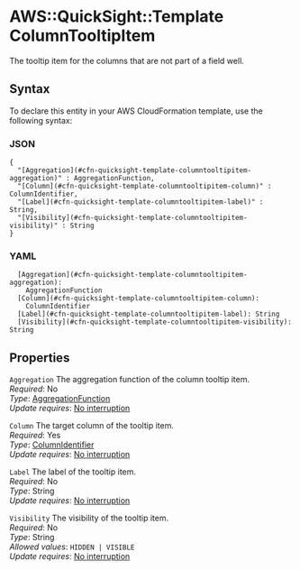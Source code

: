 # AWS::QuickSight::Template ColumnTooltipItem<a name="aws-properties-quicksight-template-columntooltipitem"></a>

The tooltip item for the columns that are not part of a field well\.

## Syntax<a name="aws-properties-quicksight-template-columntooltipitem-syntax"></a>

To declare this entity in your AWS CloudFormation template, use the following syntax:

### JSON<a name="aws-properties-quicksight-template-columntooltipitem-syntax.json"></a>

```
{
  "[Aggregation](#cfn-quicksight-template-columntooltipitem-aggregation)" : AggregationFunction,
  "[Column](#cfn-quicksight-template-columntooltipitem-column)" : ColumnIdentifier,
  "[Label](#cfn-quicksight-template-columntooltipitem-label)" : String,
  "[Visibility](#cfn-quicksight-template-columntooltipitem-visibility)" : String
}
```

### YAML<a name="aws-properties-quicksight-template-columntooltipitem-syntax.yaml"></a>

```
  [Aggregation](#cfn-quicksight-template-columntooltipitem-aggregation):
    AggregationFunction
  [Column](#cfn-quicksight-template-columntooltipitem-column):
    ColumnIdentifier
  [Label](#cfn-quicksight-template-columntooltipitem-label): String
  [Visibility](#cfn-quicksight-template-columntooltipitem-visibility): String
```

## Properties<a name="aws-properties-quicksight-template-columntooltipitem-properties"></a>

`Aggregation` <a name="cfn-quicksight-template-columntooltipitem-aggregation"></a>
The aggregation function of the column tooltip item\.  
_Required_: No  
_Type_: [AggregationFunction](aws-properties-quicksight-template-aggregationfunction.md)  
_Update requires_: [No interruption](https://docs.aws.amazon.com/AWSCloudFormation/latest/UserGuide/using-cfn-updating-stacks-update-behaviors.html#update-no-interrupt)

`Column` <a name="cfn-quicksight-template-columntooltipitem-column"></a>
The target column of the tooltip item\.  
_Required_: Yes  
_Type_: [ColumnIdentifier](aws-properties-quicksight-template-columnidentifier.md)  
_Update requires_: [No interruption](https://docs.aws.amazon.com/AWSCloudFormation/latest/UserGuide/using-cfn-updating-stacks-update-behaviors.html#update-no-interrupt)

`Label` <a name="cfn-quicksight-template-columntooltipitem-label"></a>
The label of the tooltip item\.  
_Required_: No  
_Type_: String  
_Update requires_: [No interruption](https://docs.aws.amazon.com/AWSCloudFormation/latest/UserGuide/using-cfn-updating-stacks-update-behaviors.html#update-no-interrupt)

`Visibility` <a name="cfn-quicksight-template-columntooltipitem-visibility"></a>
The visibility of the tooltip item\.  
_Required_: No  
_Type_: String  
_Allowed values_: `HIDDEN | VISIBLE`  
_Update requires_: [No interruption](https://docs.aws.amazon.com/AWSCloudFormation/latest/UserGuide/using-cfn-updating-stacks-update-behaviors.html#update-no-interrupt)

